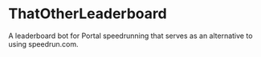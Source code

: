 # ThatOtherLeaderboard
A leaderboard bot for Portal speedrunning that serves as an alternative to using speedrun.com.
